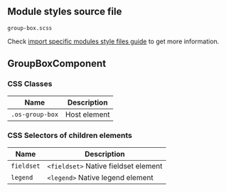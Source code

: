 ## Module styles source file

`group-box.scss`

Check [import specific modules style files guide](https://ngx-os.io/guides/import-specific-modules-style-files)
to get more information.

## GroupBoxComponent

### CSS Classes
| Name            | Description                       |
| --------------- | --------------------------------- |
| `.os-group-box` | Host element                      |

### CSS Selectors of children elements
| Name        | Description                          |
| ------------| ------------------------------------ |
| `fieldset`  | `<fieldset>` Native fieldset element |
| `legend`    | `<legend>` Native legend element     |
